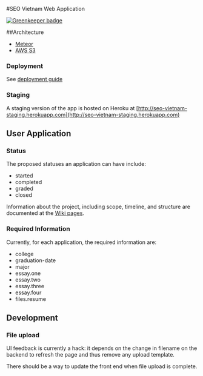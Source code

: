 #SEO Vietnam Web Application

[![Greenkeeper badge](https://badges.greenkeeper.io/tnguyen14/seo-vietnam.svg)](https://greenkeeper.io/)

##Architecture
- [Meteor](http://meteor.com)
- [AWS S3](http://aws.amazon.com/s3/)

### Deployment
See [deployment guide](deploy.md)

### Staging
A staging version of the app is hosted on Heroku at [http://seo-vietnam-staging.herokuapp.com](http://seo-vietnam-staging.herokuapp.com)

## User Application
### Status
The proposed statuses an application can have include:

- started
- completed
- graded
- closed

Information about the project, including scope, timeline, and structure are documented at the [Wiki pages](https://github.com/tnguyen14/seo-vietnam/wiki).

### Required Information
Currently, for each application, the required information are:

- college
- graduation-date
- major
- essay.one
- essay.two
- essay.three
- essay.four
- files.resume

## Development
### File upload
UI feedback is currently a hack: it depends on the change in filename on the backend to refresh the page and thus remove any upload template.

There should be a way to update the front end when file upload is complete.